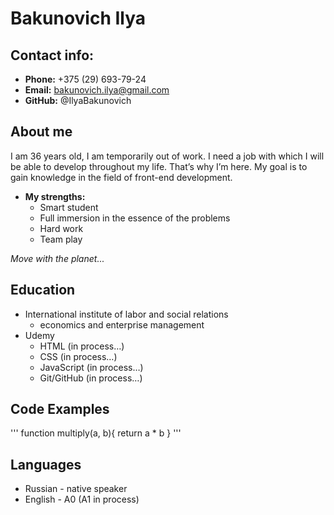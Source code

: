 # Bakunovich Ilya

## Contact info:

* **Phone:** +375 (29) 693-79-24
* **Email:** bakunovich.ilya@gmail.com
* **GitHub:** @IlyaBakunovich

## About me

I am 36 years old, I am temporarily out of work. I need a job with which I will be able to develop throughout my life. That’s why I’m here. My goal is to gain knowledge in the field of front-end development.

* **My strengths:**
  - Smart student
  - Full immersion in the essence of the problems
  - Hard work
  - Team play

*Move with the planet...*

## Education

* International institute of labor and social relations
  - economics and enterprise management
* Udemy
  - HTML (in process…)
  - CSS (in process…)
  - JavaScript (in process…)
  - Git/GitHub (in process…)

## Code Examples

'''
function multiply(a, b){
  return a * b
}
'''

## Languages

* Russian - native speaker
* English - A0 (A1 in process)
